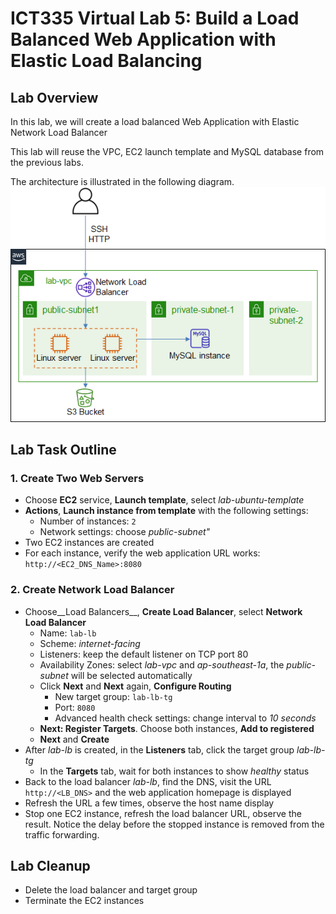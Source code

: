 # ICT335 Virtual Lab 5: Build a Load Balanced Web Application with Elastic Load Balancing

## Lab Overview
In this lab, we will create a load balanced Web Application with Elastic Network Load Balancer

This lab will reuse the VPC, EC2 launch template and MySQL database from the previous labs.

The architecture is illustrated in the following diagram.  
![](images/Lab5-Arch.png)

## Lab Task Outline
### 1. Create Two Web Servers
- Choose __EC2__ service, __Launch template__, select *lab-ubuntu-template*
- __Actions__, __Launch instance from template__ with the following settings:
  - Number of instances: `2`
  - Network settings: choose *public-subnet"*
- Two EC2 instances are created
- For each instance, verify the web application URL works: `http://<EC2_DNS_Name>:8080`

### 2. Create Network Load Balancer
- Choose__Load Balancers__, __Create Load Balancer__, select __Network Load Balancer__
  - Name: `lab-lb`
  - Scheme: *internet-facing*
  - Listeners: keep the default listener on TCP port 80
  - Availability Zones: select *lab-vpc* and *ap-southeast-1a*, the *public-subnet* will be selected automatically
  - Click __Next__ and __Next__ again, __Configure Routing__
    - New target group: `lab-lb-tg`
    - Port: `8080`
    - Advanced health check settings: change interval to *10 seconds*
  - __Next: Register Targets__. Choose both instances, __Add to registered__
  - __Next__ and __Create__
- After *lab-lb* is created, in the __Listeners__ tab, click the target group *lab-lb-tg*
  - In the __Targets__ tab, wait for both instances to show *healthy* status
- Back to the load balancer *lab-lb*, find the DNS, visit the URL `http://<LB_DNS>` and the web application homepage is displayed
- Refresh the URL a few times, observe the host name display
- Stop one EC2 instance, refresh the load balancer URL, observe the result. Notice the delay before the stopped instance is removed from the traffic forwarding.

## Lab Cleanup
- Delete the load balancer and target group
- Terminate the EC2 instances
